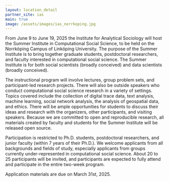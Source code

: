 ```yaml
---
layout: location_detail
partner_site: ias
main: true
image: /assets/images/ias_norrkoping.jpg
---
```


[//]: # (ORGANIZERS: Update the info to match your location. Add a site image to /assets/images/ and update the placeholder URL above to match it. See _data/2025/IAS for yml files that control the header content, location info on general sites page, people lists, and sidebar.)

From June 9 to June 19, 2025 the Institute for Analytical Sociology will host the Summer Institute in Computational Social Science, to be held on the Norrköping Campus of Linköping University. The purpose of the Summer Institute is to bring together graduate students, postdoctoral researchers, and faculty interested in computational social science. The Summer Institute is for both social scientists (broadly conceived) and data scientists (broadly conceived).

The instructional program will involve lectures, group problem sets, and participant-led research projects. There will also be outside speakers who conduct computational social science research in a variety of settings. Topics covered include the collection of digital trace data, text analysis, machine learning, social network analysis, the analysis of geospatial data, and ethics. There will be ample opportunities for students to discuss their ideas and research with the organizers, other participants, and visiting speakers. Because we are committed to open and reproducible research, all materials created by faculty and students for the Summer Institute will be released open source.

Participation is restricted to Ph.D. students, postdoctoral researchers, and junior faculty (within 7 years of their Ph.D.). We welcome applicants from all backgrounds and fields of study, especially applicants from groups currently under-represented in computational social science. About 20 to 25 participants will be invited, and participants are expected to fully attend and participate in the entire two-week program.

Application materials are due on March 31st, 2025.

[//]: # (ORGANIZERS: feel free to add a link to your application materials or your SICSS apply page above.)
